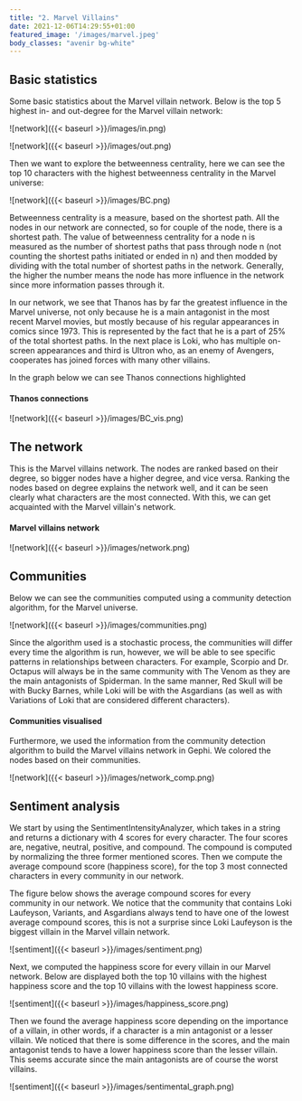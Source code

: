 ```yaml
---
title: "2. Marvel Villains"
date: 2021-12-06T14:29:55+01:00
featured_image: '/images/marvel.jpeg'
body_classes: "avenir bg-white"
---
```


## Basic statistics

Some basic statistics about the Marvel villain network. Below is the top 5 highest in- and out-degree for the Marvel villain network: 

![network]({{< baseurl >}}/images/in.png)

![network]({{< baseurl >}}/images/out.png)
 

Then we want to explore the betweenness centrality, here we can see the top 10 characters with the highest betweenness centrality in the Marvel universe:

![network]({{< baseurl >}}/images/BC.png)


Betweenness centrality is a measure, based on the shortest path. All the nodes in our network are connected, so for couple of the node, there is a shortest path. The value of betweenness centrality for a node n is measured as the number of shortest paths that pass through node n (not counting the shortest paths initiated or ended in n) and then modded by dividing with the total number of shortest paths in the network. Generally, the higher the number means the node has more influence in the network since more information passes through it.

In our network, we see that Thanos has by far the greatest influence in the Marvel universe, not only because he is a main antagonist in the most recent Marvel movies, but mostly because of his regular appearances in comics since 1973. This is represented by the fact that he is a part of 25% of the total shortest paths. In the next place is Loki, who has multiple on-screen appearances and third is Ultron who, as an enemy of Avengers, cooperates has joined forces with many other villains.

In the graph below we can see Thanos connections highlighted

#### Thanos connections
![network]({{< baseurl >}}/images/BC_vis.png)

## The network

This is the Marvel villains network. The nodes are ranked based on their degree, so bigger nodes have a higher degree, and vice versa. Ranking the nodes based on degree explains the network well, and it can be seen clearly what characters are the most connected. With this, we can get acquainted with the Marvel villain's network.

#### Marvel villains network

![network]({{< baseurl >}}/images/network.png)

## Communities

Below we can see the communities computed using a community detection algorithm, for the Marvel universe.  

![network]({{< baseurl >}}/images/communities.png)

Since the algorithm used is a stochastic process, the communities will differ every time the algorithm is run, however, we will be able to see specific patterns in relationships between characters. For example, Scorpio and Dr. Octapus will always be in the same community with The Venom as they are the main antagonists of Spiderman. In the same manner, Red Skull will be with Bucky Barnes, while Loki will be with the Asgardians (as well as with Variations of Loki that are considered different characters).

#### Communities visualised 

Furthermore, we used the information from the community detection algorithm to build the Marvel villains network in Gephi. We colored the nodes based on their communities.

![network]({{< baseurl >}}/images/network_comp.png)


## Sentiment analysis

We start by using the SentimentIntensityAnalyzer, which takes in a string and returns a dictionary with 4 scores for every character. The four scores are, negative, neutral, positive, and compound. The compound is computed by normalizing the three former mentioned scores. Then we compute the average compound score (happiness score), for the top 3 most connected characters in every community in our network.

The figure below shows the average compound scores for every community in our network. We notice that the community that contains Loki Laufeyson, Variants, and Asgardians always tend to have one of the lowest average compound scores, this is not a surprise since Loki Laufeyson is the biggest villain in the Marvel villain network.

![sentiment]({{< baseurl >}}/images/sentiment.png)


Next, we computed the happiness score for every villain in our Marvel network. Below are displayed both the top 10 villains with the highest happiness score and the top 10 villains with the lowest happiness score.

![sentiment]({{< baseurl >}}/images/happiness_score.png)

Then we found the average happiness score depending on the importance of a villain, in other words, if a character is a min antagonist or a lesser villain. We noticed that there is some difference in the scores, and the main antagonist tends to have a lower happiness score than the lesser villain. This seems accurate since the main antagonists are of course the worst villains.


![sentiment]({{< baseurl >}}/images/sentimental_graph.png)
